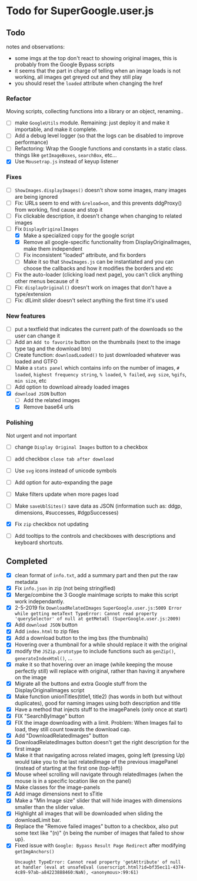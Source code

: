 # Todo for SuperGoogle.user.js

## Todo

notes and observations:
- some imgs at the top don't react to showing original images, this is probably from the Google Bypass scripts
- it seems that the part in charge of telling when an image loads is not working, all images get greyed out and they still play
- you should reset the `loaded` attribute when changing the href

### Refactor

Moving scripts, collecting functions into a library or an object, renaming..

- [ ] make `GoogleUtils` module. Remaining: just deploy it and make it importable, and make it complete.
- [ ] Add a debug level logger (so that the logs can be disabled to improve performance)
- [ ] Refactoring: Wrap the Google functions and constants in a static class. things like `getImageBoxes`, `searchBox`, etc...
- [x] Use `Mousetrap.js` instead of keyup listener

### Fixes

- [ ] `ShowImages.displayImages()` doesn't show some images, many images are being ignored
- [ ] Fix: URLs seem to end with `&reload=on`, and this prevents ddgProxy() from working, find cause and stop it
- [ ] Fix clickable description, it doesn't change when changing to related images
- [ ] Fix `DisplayOriginalImages`
  - [x] Make a specialized copy for the google script
  - [x] Remove all google-specific functionality from DisplayOriginalImages, make them independent
  - [ ] Fix inconsistent "loaded" attribute, and fix borders
  - [ ] Make it so that `ShowImages.js` can be instantiated and you can choose the callbacks and how it modifies the borders and etc
- [ ] Fix the auto-loader (clicking load next page), you can't click anything other menus because of it
- [ ] Fix: `displayOriginal()` doesn't work on images that don't have a type/extension
- [ ] Fix: dlLimit slider doesn't select anything the first time it's used

### New features

- [ ] put a textfield that indicates the current path of the downloads so the user can change it
- [ ] Add an `Add to favorite` button on the thumbnails (next to the image type tag and the download btn)
- [ ] Create function: `downloadLoaded()` to just downloaded whatever was loaded and GTFO
- [ ] Make a `stats panel` which contains info on the number of images, `# loaded`, `highest frequency string`, `% loaded`, `% failed`, `avg size`, `%gifs`, `min size`, etc
- [ ] Add option to download already loaded images
- [x] `download JSON` button
  - [ ] Add the related images
  - [x] Remove base64 urls

### Polishing

Not urgent and not important

- [ ] change `Display Original Images` button to a checkbox
- [ ] add checkbox `close tab after download`
- [ ] Use `svg` icons instead of unicode symbols
- [ ] Add option for auto-expanding the page
- [ ] Make filters update when more pages load
- [ ] Make `saveUblSites()` save data as JSON (information such as: ddgp, dimensions, #successes, #dgpSuccesses)
- [x] Fix `zip` checkbox not updating
- [ ] Add tooltips to the controls and checkboxes with descriptions and keyboard shortcuts.


## Completed

- [x] clean format of `info.txt`, add a summary part and then put the raw metadata
- [x] Fix `info.json` in zip (not being stringified)
- [x] Merge/combine the 3 Google mainImage scripts to make this script work independantly.
- [x] 2-5-2019 fix `DownloadRelatedImages` ```SuperGoogle.user.js:5009 Error while getting metaText TypeError: Cannot read property 'querySelector' of null
            at getMetaEl (SuperGoogle.user.js:2009)```
- [x] Add `download JSON` button
- [x] Add `index.html` to zip files
- [x] Add a download button to the img bxs (the thumbnails)
- [x] Hovering over a thumbnail for a while should replace it with the original
- [x] modify the `JSZip.prototype` to include functions such as `genZip()`, `generateIndexHtml()`, ...
- [x] make it so that hovering over an image (while keeping the mouse perfectly still) will replace with original, rather than having it anywhere on the image
- [x] Migrate all the buttons and extra Google stuff from the DisplayOriginalImages script
- [x] Make function unionTitles(title1, title2) (has words in both but without duplicates), good for naming images using both description and title
- [x] Have a method that injects stuff to the imagePanels (only once at start)
- [x] FIX "SearchByImage" button
- [x] FIX the image downloading with a limit. Problem: When Images fail to load, they still count towards the download cap.
- [x] Add "DownloadRelatedImages" button
- [x] DownloadRelatedImages button doesn't get the right description for the first image
- [x] Make it that navigating across related images, going left (pressing Up) would take you to the last relatedImage of the previous imagePanel (instead of starting at the first one (top-left))
- [x] Mouse wheel scrolling will navigate through relatedImages (when the mouse is in a specific location like on the panel)
- [x] Make classes for the image-panels
- [x] Add image dimensions next to sTitle
- [x] Make a "Min Image size" slider that will hide images with dimensions smaller than the slider value.
- [x] Highlight all images that will be downloaded when sliding the downloadLimit bar.
- [x] Replace the "Remove failed images" button to a checkbox, also put some text like "(n)" {n being the number of images that failed to show up}.
- [x] Fixed issue with `Google: Bypass Result Page Redirect` after modifying `getImgAnchors()`
    ```
    Uncaught TypeError: Cannot read property 'getAttribute' of null
    at handler (eval at unsafeEval (userscript.html?id=bf35ec11-4374-4c89-97ab-a84223888460:NaN), <anonymous>:99:61)
    ```
